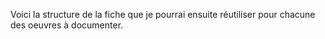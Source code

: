 Voici la structure de la fiche que je pourrai ensuite réutiliser pour chacune des oeuvres à documenter.
